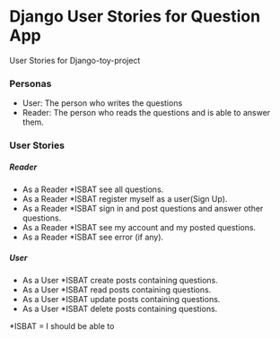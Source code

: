 # Django User Stories for Question App

User Stories for Django-toy-project


###  Personas

- User: The person who writes the questions
- Reader: The person who reads the questions and is able to answer them.

### User Stories

##### Reader
- As a Reader *ISBAT see all questions.
- As a Reader *ISBAT register myself as a user(Sign Up).
- As a Reader *ISBAT sign in and post questions and answer other questions.
- As a Reader *ISBAT see my account and my posted questions.
- As a Reader *ISBAT see error (if any).
  
##### User
- As a User *ISBAT create posts containing questions.
- As a User *ISBAT read posts containing questions.
- As a User *ISBAT update posts containing questions.
- As a User *ISBAT delete posts containing questions.

*ISBAT = I should be able to
